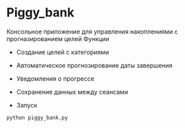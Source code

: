 # Piggy_bank
Консольное приложение для управления накоплениями с прогназированием целей
 Функции
- Создание целей с категориями
- Автоматическое прогнозирование даты завершения
- Уведомления о прогрессе
- Сохранение данных между сеансами

-  Запуск
```bash
python piggy_bank.py
